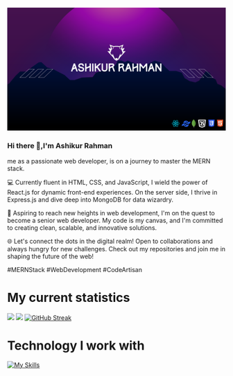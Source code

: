 ![banner](https://raw.githubusercontent.com/Ashikur-ai/Ashikur-ai/main/github%20banner.png)

### Hi there 👋,I'm Ashikur Rahman


me as a passionate web developer, is on a journey to master the MERN stack.

💻 Currently fluent in HTML, CSS, and JavaScript, I wield the power of React.js for dynamic front-end experiences. On the server side, I thrive in Express.js and dive deep into MongoDB for data wizardry.

🚀 Aspiring to reach new heights in web development, I'm on the quest to become a senior web developer. My code is my canvas, and I'm committed to creating clean, scalable, and innovative solutions.

🌐 Let's connect the dots in the digital realm! Open to collaborations and always hungry for new challenges. Check out my repositories and join me in shaping the future of the web!

#MERNStack #WebDevelopment #CodeArtisan
# My current statistics
![](http://github-profile-summary-cards.vercel.app/api/cards/stats?username=Ashikur-ai&theme=default)
![](http://github-profile-summary-cards.vercel.app/api/cards/profile-details?username=Ashikur-ai&theme=default)
[![GitHub Streak](https://github-readme-streak-stats.herokuapp.com?user=Ashikur-ai&theme=transparent&card_width=817)](https://git.io/streak-stats)

# Technology I work with
[![My Skills](https://skillicons.dev/icons?i=js,html,css,firebase,react,tailwind,mongodb,express,nodejs)](https://skillicons.dev)
